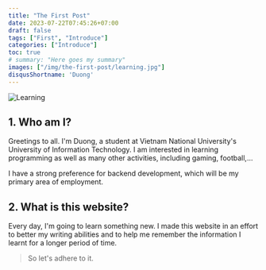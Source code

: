 ```yaml
---
title: "The First Post"
date: 2023-07-22T07:45:26+07:00
draft: false
tags: ["First", "Introduce"]
categories: ["Introduce"]
toc: true
# summary: "Here goes my summary"
images: ["/img/the-first-post/learning.jpg"]
disqusShortname: 'Duong'
---
```


![Learning](/img/the-first-post/learning.jpg)

## 1. Who am I?

Greetings to all. I'm Duong, a student at Vietnam National University's University of Information Technology. I am interested in learning programming as well as many other activities, including gaming, football,...    

I have a strong preference for backend development, which will be my primary area of employment.

## 2. What is this website?

Every day, I'm going to learn something new. I made this website in an effort to better my writing abilities and to help me remember the information I learnt for a longer period of time.  

> So let's adhere to it.